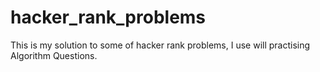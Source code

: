 # hacker_rank_problems

This is my solution to some of hacker rank problems, I use will practising Algorithm Questions.
